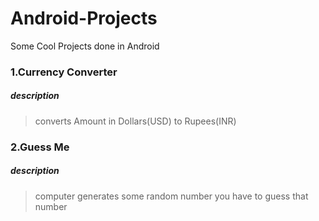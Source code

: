 # Android-Projects
Some Cool Projects done in Android 

### 1.Currency Converter 
   ##### description
   > converts Amount in Dollars(USD) to Rupees(INR)
### 2.Guess Me
   ##### description
   > computer generates some random number you have to guess that number